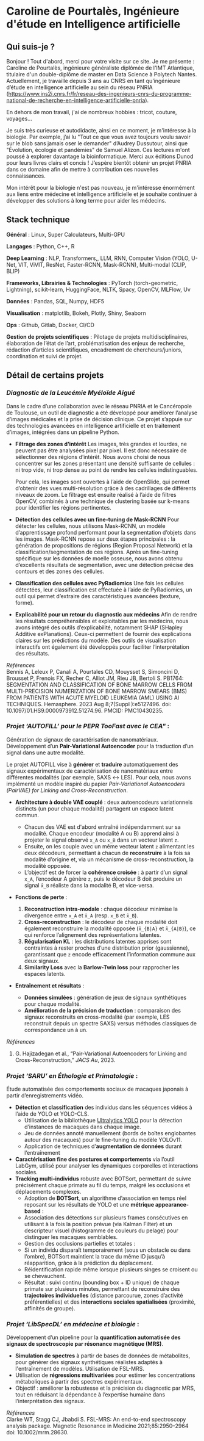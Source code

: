 # Caroline de Pourtalès, Ingénieure d'étude en Intelligence artificielle

## Qui suis-je ? 

Bonjour !
Tout d'abord, merci pour votre visite sur ce site. Je me présente : Caroline de Pourtalès, ingénieure généraliste diplômée de l'IMT Atlantique, titulaire d'un double-diplôme de master en Data Science à Polytech Nantes. Actuellement, je travaille depuis 3 ans au CNRS en tant qu’ingénieure d’étude en intelligence artificielle au sein du réseau PNRIA (https://www.ins2i.cnrs.fr/fr/reseau-des-ingenieurs-cnrs-du-programme-national-de-recherche-en-intelligence-artificielle-pnria).

En dehors de mon travail, j'ai de nombreux hobbies : tricot, couture, voyages... 

Je suis très curieuse et autodidacte, ainsi en ce moment, je m'intéresse à la biologie. Par exemple, j’ai lu "Tout ce que vous avez toujours voulu savoir sur le blob sans jamais oser le demander" d’Audrey Dussutour, ainsi que "Évolution, écologie et pandémies" de Samuel Alizon. Ces lectures m'ont poussé à explorer davantage la bioinformatique. Merci aux éditions Dunod pour leurs livres clairs et concis ! J’espère bientôt obtenir un projet PNRIA dans ce domaine afin de mettre à contribution ces nouvelles connaissances.

Mon intérêt pour la biologie n'est pas nouveau, je m'intéresse énormément aux liens entre médecine et intelligence artificielle et je souhaite continuer à développer des solutions à long terme pour aider les médecins. 

## Stack technique

**Général** : Linux,  Super Calculateurs, Multi-GPU

**Langages** : Python, C++, R

**Deep Learning** :  NLP, Transformers,, LLM, RNN, Computer Vision (YOLO, U-Net, VIT, ViVIT, ResNet, Faster-RCNN, Mask-RCNN), Multi-modal (CLIP, BLIP)

**Frameworks, Librairies & Technologies** : PyTorch (torch-geometric, Lightning), scikit-learn, HuggingFace, NLTK, Spacy, OpenCV, MLFlow, Uv

**Données** : Pandas, SQL, Numpy, HDF5

**Visualisation** : matplotlib, Bokeh, Plotly, Shiny, Seaborn

**Ops** : Github, Gitlab, Docker, CI/CD

**Gestion de projets scientifiques** :
Pilotage de projets multidisciplinaires, élaboration de l’état de l’art, problématisation des enjeux de recherche, rédaction d’articles scientifiques, encadrement de chercheurs/juniors, coordination et suivi de projet.


## Détail de certains projets

### *Diagnostic de la Leucémie Myéloïde Aiguë* 

Dans le cadre d’une collaboration avec le réseau PNRIA et le Cancéropole de Toulouse, un outil de diagnostic a été développé pour améliorer l’analyse d’images médicales et la prise de décision clinique. Ce projet s’appuie sur des technologies avancées en intelligence artificielle et en traitement d’images, intégrées dans un pipeline Python.

- **Filtrage des zones d’intérêt**
    Les images, très grandes et lourdes, ne peuvent pas être analysées pixel par pixel. Il est donc nécessaire de sélectionner des régions d’intérêt. Nous avons choisi de nous concentrer sur les zones présentant une densité suffisante de cellules : ni trop vide, ni trop dense au point de rendre les cellules indistinguables.

    Pour cela, les images sont ouvertes à l’aide de OpenSlide, qui permet d’obtenir des vues multi-résolution grâce à des cadrillages de différents niveaux de zoom. Le filtrage est ensuite réalisé à l’aide de filtres OpenCV, combinés à une technique de clustering basée sur k-means pour identifier les régions pertinentes.

- **Détection des cellules avec un fine-tuning de Mask-RCNN**
    Pour détecter les cellules, nous utilisons Mask-RCNN, un modèle d’apprentissage profond performant pour la segmentation d’objets dans les images. Mask-RCNN repose sur deux étapes principales : la génération de propositions de régions (Region Proposal Network) et la classification/segmentation de ces régions. Après un fine-tuning spécifique sur les données de moelle osseuse, nous avons obtenu d’excellents résultats de segmentation, avec une détection précise des contours et des zones des cellules.

- **Classification des cellules avec PyRadiomics**
    Une fois les cellules détectées, leur classification est effectuée à l’aide de PyRadiomics, un outil qui permet d’extraire des caractéristiques avancées (texture, forme). 

- **Explicabilité pour un retour du diagnostic aux médecins**
    Afin de rendre les résultats compréhensibles et exploitables par les médecins, nous avons intégré des outils d’explicabilité, notamment SHAP (SHapley Additive exPlanations). Ceux-ci permettent de fournir des explications claires sur les prédictions du modèle. Des outils de visualisation interactifs ont également été développés pour faciliter l’interprétation des résultats.

*Références*  
Bennis A, Leleux P, Canali A, Pourtales CD, Mouysset S, Simoncini D, Brousset P, Frenois FX, Recher C, Alliot JM, Rieu JB, Bertoli S. PB1764: SEGMENTATION AND CLASSIFICATION OF BONE MARROW CELLS FROM MULTI-PRECISION NUMERIZATION OF BONE MARROW SMEARS (BMS) FROM PATIENTS WITH ACUTE MYELOID LEUKEMIA (AML) USING AI TECHNIQUES. Hemasphere. 2023 Aug 8;7(Suppl ):e5127496. doi: 10.1097/01.HS9.0000973912.51274.96. PMCID: PMC10430235.

### *Projet ‘AUTOFILL’ pour le PEPR TooFast avec le CEA"* : 
Génération de signaux de caractérisation de nanomatériaux.  
Développement d’un **Pair-Variational Autoencoder** pour la traduction d’un signal dans une autre modalité.

Le projet AUTOFILL vise à **générer** et **traduire** automatiquement des signaux expérimentaux de caractérisation de nanomatériaux entre différentes modalités (par exemple, SAXS ↔ LES). Pour cela, nous avons implémenté un modèle inspiré du papier *Pair-Variational Autoencoders (PairVAE) for Linking and Cross-Reconstruction*.

- **Architecture à double VAE couplé** : deux autoencodeurs variationnels distincts (un pour chaque modalité) partagent un espace latent commun.
    - Chacun des VAE est d'abord entraîné indépendamment sur sa modalité. Chaque encodeur (modalité A ou B) apprend ainsi à projeter le signal observé `x_A` ou `x_B` dans un vecteur latent `z`.
    - Ensuite, on les couple avec un même vecteur latent `z` alimentant les deux décodeurs, permettant à chacun de **reconstruire** à la fois sa modalité d’origine et, via un mécanisme de cross-reconstruction, la modalité opposée.
    - L’objectif est de forcer la **cohérence croisée** : à partir d’un signal `x_A`, l’encodeur A génère `z`, puis le décodeur B doit produire un signal `x̂_B` réaliste dans la modalité B, et vice-versa.

- **Fonctions de perte** :  
  1. **Reconstruction intra-modale** : chaque décodeur minimise la divergence entre `x_A` et `x̂_A` (resp. `x_B` et `x̂_B`).
  2. **Cross-reconstruction** : le décodeur de chaque modalité doit également reconstruire la modalité opposée (`x̂_{B|A}` et `x̂_{A|B}`), ce qui renforce l’alignement des représentations latentes.
  3. **Régularisation KL** : les distributions latentes apprises sont contraintes à rester proches d’une distribution prior (gaussienne), garantissant que `z` encode efficacement l’information commune aux deux signaux.
  4. **Similarity Loss** avec la **Barlow-Twin loss** pour rapprocher les espaces latents.

- **Entraînement et résultats** :  
  - **Données simulées** : génération de jeux de signaux synthétiques pour chaque modalité.
  - **Amélioration de la précision de traduction** : comparaison des signaux reconstruits en cross-modalité (par exemple, LES reconstruit depuis un spectre SAXS) versus méthodes classiques de correspondance un à un.


*Références*  
1. G. Hajizadegan et al., “Pair-Variational Autoencoders for Linking and Cross-Reconstruction,” *JACS Au*, 2023. 

### *Projet ‘SARU’  en Éthologie et Primatologie* :  
Étude automatisée des comportements sociaux de macaques japonais à partir d’enregistrements vidéo.  
- **Détection et classification** des individus dans les séquences vidéos à l’aide de YOLO et YOLO-CLS.
    - Utilisation de la bibliothèque [Ultralytics YOLO](https://github.com/ultralytics/ultralytics) pour la détection d’instances de macaques dans chaque image.  
    - Jeu de données annoté manuellement (bords de boîtes englobantes autour des macaques) pour le fine-tuning du modèle YOLOv11.  
    - Application de techniques d’**augmentation de données** durant l’entraînement
- **Caractérisation fine des postures et comportements** via l’outil LabGym, utilisé pour analyser les dynamiques corporelles et interactions sociales.  
- **Tracking multi-individus** robuste avec BOTSort, permettant de suivre précisément chaque primate au fil du temps, malgré les occlusions et déplacements complexes.
    - Adoption de **BOTSort**, un algorithme d’association en temps réel reposant sur les résultats de YOLO et une **métrique appearance-based** :  
    - Association des détections sur plusieurs frames consécutives en utilisant à la fois la position prévue (via Kalman Filter) et un descripteur visuel (histogramme de couleurs du pelage) pour distinguer les macaques semblables.  
    - Gestion des occlusions partielles et totales :  
    - Si un individu disparaît temporairement (sous un obstacle ou dans l’ombre), BOTSort maintient la trace du même ID jusqu’à réapparition, grâce à la prédiction du déplacement.  
    - Réidentification rapide même lorsque plusieurs singes se croisent ou se chevauchent.  
    - Résultat : suivi continu (bounding box + ID unique) de chaque primate sur plusieurs minutes, permettant de reconstruire des **trajectoires individuelles** (distance parcourue, zones d’activité préférentielles) et des **interactions sociales spatialisées** (proximité, affinités de groupe).


### *Projet ‘LibSpecDL’ en médecine et biologie* : 
Développement d’un pipeline pour la **quantification automatisée des signaux de spectroscopie par résonance magnétique (MRS)**.  
- **Simulation de spectres** à partir de bases de données de métabolites, pour générer des signaux synthétiques réalistes adaptés à l'entraînement de modèles.  Utilisation de FSL-MRS.
- Utilisation de **régressions multivariées** pour estimer les concentrations métaboliques à partir des spectres expérimentaux.  
- Objectif : améliorer la robustesse et la précision du diagnostic par MRS, tout en réduisant la dépendance à l’expertise humaine dans l’interprétation des signaux.

*Références*  
Clarke WT, Stagg CJ, Jbabdi S. FSL-MRS: An end-to-end spectroscopy analysis package. Magnetic Resonance in Medicine 2021;85:2950–2964 doi: 10.1002/mrm.28630.

